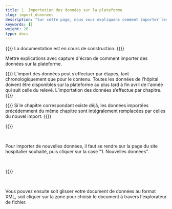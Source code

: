 ```yaml
---
title: 1. Importation des données sur la plateforme
slug: import_donnnees
description: "Sur cette page, nous vous expliquons comment importer les données de votre centre hospitalier sur la plateforme SpiGes."
keywords: []
weight: 20
type: docs
---
```


{{<alert color="info">}}
La documentation est en cours de construction.
{{</alert>}}


Mettre explications avec capture d'écran de comment importer des données sur la plateforme.

{{<alert color="info">}}
L'import des données peut s’effectuer par étapes, tant chronologiquement que pour le contenu. Toutes les données de l’hôpital doivent être disponibles sur la plateforme au plus tard à fin avril de l'année qui suit celle du relevé. L’importation des données s’effectue par chapitre. 
{{</alert>}}

{{<alert color="warning">}}
Si le chapitre correspondant existe déjà, les données importées précédemment du même chapitre sont intégralement remplacées par celles du nouvel import.
{{</alert>}}

{{<insertImage image="import_donnees.png" class="bord img_full">}}

&nbsp;

Pour importer de nouvelles données, il faut se rendre sur la page du site hospitalier souhaité, puis cliquer sur la case "1. Nouvelles données".

&nbsp;

{{<insertImage image="import_xml.png" class="bord img_full">}}

&nbsp; 

Vous pouvez ensuite soit glisser votre document de données au format XML, soit cliquer sur la zone pour choisir le document à travers l'explorateur de fichier.